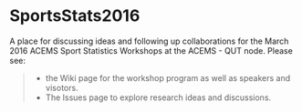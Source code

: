 # SportsStats2016
A place for discussing ideas and following up collaborations for the March 2016 ACEMS Sport Statistics Workshops at the ACEMS - QUT node. 
Please see: 
> - the Wiki page for the workshop program as well as speakers and visotors. 
> - The Issues page to explore research ideas and discussions. 
